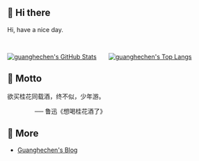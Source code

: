 ## 👋 Hi there 

Hi, have a nice day.

<br />

<!-- ![](https://komarev.com/ghpvc/?username=guanghechen&color=green) -->

[![guanghechen's GitHub Stats][GITHUB_STATS_SRC]][GITHUB_PROFILE]
&nbsp;&nbsp;&nbsp;&nbsp;&nbsp;
[![guanghechen's Top Langs][GITHUB_LANG_SRC]][GITHUB_PROFILE]

<!--
## Repositories

[![yozora][GITHUB_CARD_YOZORA]][GITHUB_REPO_YOZORA]

[![yozora-react][GITHUB_CARD_YOZORA_REACT]][GITHUB_REPO_YOZORA_REACT]

[![node-scaffolds][GITHUB_CARD_NODE_SCAFFOLDS]][GITHUB_REPO_NODE_SCAFFOLDS]
-->

## 🙈 Motto

欲买桂花同载酒，终不似，少年游。

&nbsp;&nbsp;&nbsp;&nbsp;&nbsp;&nbsp;&nbsp;&nbsp;&nbsp;&nbsp;&nbsp;&nbsp;&nbsp;&nbsp;&nbsp;
── 鲁迅《想喝桂花酒了》

## 💫 More

* [Guanghechen's Blog][BLOG_SRC]


[GITHUB_PROFILE]: https://github.com/guanghechen
[GITHUB_REPO_NODE_SCAFFOLDS]: https://github.com/guanghechen/node-scaffolds
[GITHUB_CARD_NODE_SCAFFOLDS]: https://github-readme-stats.vercel.app/api/pin/?username=guanghechen&repo=node-scaffolds
[GITHUB_REPO_YOZORA]: https://github.com/yozorajs/yozora 
[GITHUB_CARD_YOZORA]: https://github-readme-stats.vercel.app/api/pin/?username=yozorajs&repo=yozora
[GITHUB_REPO_YOZORA_REACT]: https://github.com/yozorajs/yozora-react
[GITHUB_CARD_YOZORA_REACT]: https://github-readme-stats.vercel.app/api/pin/?username=yozorajs&repo=yozora-react
[BLOG_SRC]: https://me.guanghechen.com/posts/

<!-- TODO use github-readme-stats instead of github-readme-stats-one-bice -->
[GITHUB_STATS_SRC]: https://github-readme-stats-one-bice.vercel.app/api?username=guanghechen&show_icons=true&include_all_commits=false&count_private=true&role=OWNER,COLLABORATOR
[GITHUB_LANG_SRC]: https://github-readme-stats-one-bice.vercel.app/api/top-langs/?username=guanghechen&layout=compact&exclude_repo=guanghechen.github.io,yozorajs.github.io,LittleClown.github.io,static-resources&hide=handlebars&role=OWNER,COLLABORATOR
[GITHUB_STATS_SRC0]: https://github-readme-stats.vercel.app/api?username=guanghechen&show_icons=true&include_all_commits=false&count_private=true&role=OWNER,COLLABORATOR
[GITHUB_LANG_SRC0]: https://github-readme-stats.vercel.app/api/top-langs/?username=guanghechen&layout=compact&exclude_repo=guanghechen.github.io,yozorajs.github.io,LittleClown.github.io,static-resources&hide=handlebars&role=OWNER,COLLABORATOR
